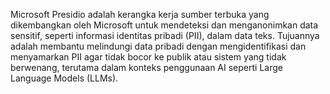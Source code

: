 Microsoft Presidio adalah kerangka kerja sumber terbuka yang dikembangkan oleh Microsoft untuk mendeteksi dan menganonimkan data sensitif, seperti informasi identitas pribadi (PII), dalam data teks. Tujuannya adalah membantu melindungi data pribadi dengan mengidentifikasi dan menyamarkan PII agar tidak bocor ke publik atau sistem yang tidak berwenang, terutama dalam konteks penggunaan AI seperti Large Language Models (LLMs).  
